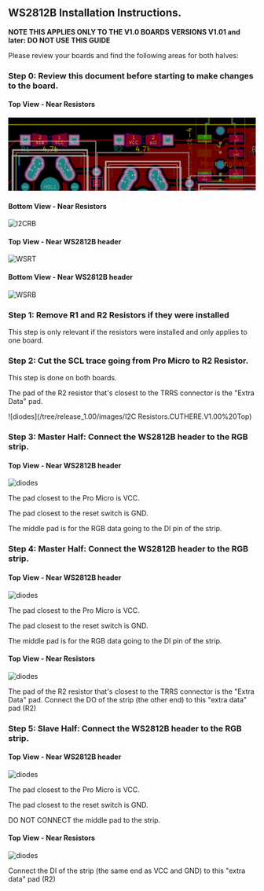 ## WS2812B Installation Instructions.
**NOTE THIS APPLIES ONLY TO THE V1.0 BOARDS**
**VERSIONS V1.01 and later: DO NOT USE THIS GUIDE** 

Please review your boards and find the following areas for both halves:
### Step 0: Review this document before starting to make changes to the board.

#### Top View - Near Resistors

![I2CRT](/images/I2C%20Resistors.V1.00%20Top.PNG)

#### Bottom View - Near Resistors

![I2CRB](/tree/release_1.00/images/I2C%20Resistors.V1.00%20Bottom.PNG)

#### Top View - Near WS2812B header

![WSRT](/tree/release_1.00/images/WS2812B.V1.00%20Top.PNG)

#### Bottom View - Near WS2812B header

![WSRB](/tree/release_1.00/images/WS2812B.V1.00%20Bottom.PNG)


### Step 1: Remove R1 and R2 Resistors if they were installed 
This step is only relevant if the resistors were installed and only applies to one board.


### Step 2: Cut the SCL trace going from Pro Micro to R2 Resistor.
This step is done on both boards.  

The pad of the R2 resistor that's closest to the TRRS connector is the "Extra Data" pad.

![diodes](/tree/release_1.00/images/I2C Resistors.CUTHERE.V1.00%20Top)

### Step 3: Master Half: Connect the WS2812B header to the RGB strip.

#### Top View - Near WS2812B header
![diodes](/tree/release_1.00/images/WS2812B.V1.00%20Top.PNG)

The pad closest to the Pro Micro is VCC.

The pad closest to the reset switch is GND.

The middle pad is for the RGB data going to the DI pin of the strip.

### Step 4: Master Half: Connect the WS2812B header to the RGB strip.

#### Top View - Near WS2812B header
![diodes](/tree/release_1.00/images/WS2812B.V1.00%20Top.PNG)

The pad closest to the Pro Micro is VCC.

The pad closest to the reset switch is GND.

The middle pad is for the RGB data going to the DI pin of the strip.


#### Top View - Near Resistors
![diodes](/tree/release_1.00/images/I2C%20Resistors.V1.00%20Top.PNG)

The pad of the R2 resistor that's closest to the TRRS connector is the "Extra Data" pad.
Connect the DO of the strip (the other end) to this "extra data" pad (R2)

### Step 5: Slave Half: Connect the WS2812B header to the RGB strip.

#### Top View - Near WS2812B header
![diodes](/tree/release_1.00/images/WS2812B.V1.00%20Top.PNG)

The pad closest to the Pro Micro is VCC.

The pad closest to the reset switch is GND.

DO NOT CONNECT the middle pad to the strip.

#### Top View - Near Resistors

![diodes](/tree/release_1.00/images/I2C%20Resistors.V1.00%20Top.PNG)

Connect the DI of the strip (the same end as VCC and GND) to this "extra data" pad (R2)


